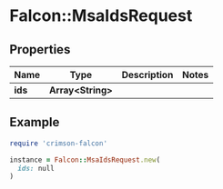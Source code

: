 # Falcon::MsaIdsRequest

## Properties

| Name | Type | Description | Notes |
| ---- | ---- | ----------- | ----- |
| **ids** | **Array&lt;String&gt;** |  |  |

## Example

```ruby
require 'crimson-falcon'

instance = Falcon::MsaIdsRequest.new(
  ids: null
)
```

